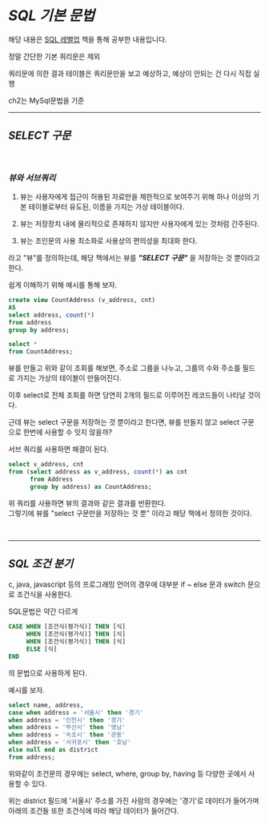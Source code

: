 # **_SQL 기본 문법_**

해당 내용은 [SQL 레벨업](http://www.yes24.com/Product/Goods/24089836) 책을 통해 공부한 내용입니다.

정말 간단한 기본 쿼리문은 제외

쿼리문에 의한 결과 테이블은 쿼리문만을 보고 예상하고, 예상이 안되는 건 다시 직접 실행

ch2는 MySql문법을 기준

---

## **_SELECT 구문_**

</br>

### **_뷰와 서브쿼리_**

1. 뷰는 사용자에게 접근이 허용된 자료만을 제한적으로 보여주기 위해 하나 이상의 기본 테이블로부터 유도된, 이름을 가지는 가상 테이블이다.

2. 뷰는 저장장치 내에 물리적으로 존재하지 않지만 사용자에게 있는 것처럼 간주된다.

3. 뷰는 조인문의 사용 최소화로 사용상의 편의성을 최대화 한다.

라고 "뷰"를 정의하는데, 해당 책에서는 뷰를 **_"SELECT 구문"_** 을 저장하는 것 뿐이라고 한다.

쉽게 이해하기 위해 예시를 통해 보자.

```sql
create view CountAddress (v_address, cnt)
AS
select address, count(*)
from address
group by address;
```

```sql
select *
from CountAddress;
```

뷰를 만들고 위와 같이 조회를 해보면, 주소로 그룹을 나누고, 그룹의 수와 주소를 필드로 가지는 가상의 테이블이 만들어진다.

이후 select로 전체 조회를 하면 당연히 2개의 필드로 이루어진 레코드들이 나타날 것이다.

근데 뷰는 select 구문을 저장하는 것 뿐이라고 한다면, 뷰를 만들지 않고 select 구문으로 한번에 사용할 수 잇지 않을까?

서브 쿼리를 사용하면 해결이 된다.

```sql
select v_address, cnt
from (select address as v_address, count(*) as cnt
      from Address
      group by address) as CountAddress;
```

위 쿼리를 사용하면 뷰의 결과와 같은 결과를 반환한다.  
그렇기에 뷰를 "select 구문만을 저장하는 것 뿐" 이라고 해당 책에서 정의한 것이다.

</br>

---

## **_SQL 조건 분기_**

c, java, javascript 등의 프로그래밍 언어의 경우에 대부분 if ~ else 문과 switch 문으로 조건식을 사용한다.

SQL문법은 약간 다르게

```sql
CASE WHEN [조건식(평가식)] THEN [식]
     WHEN [조건식(평가식)] THEN [식]
     WHEN [조건식(평가식)] THEN [식]
     ELSE [식]
END
```

의 문법으로 사용하게 된다.

예시를 보자.

```sql
select name, address,
case when address = '서울시' then '경기'
when address = '인천시' then '경기'
when address = '부산시' then '영남'
when address = '속초시' then '관동'
when address = '서귀포시' then '호남'
else null end as district
from address;
```

위와같이 조건문의 경우에는 select, where, group by, having 등 다양한 곳에서 사용할 수 있다.

위는 district 필드에 '서울시' 주소를 가진 사람의 경우에는 '경기'로 데이터가 들어가며 아래의 조건들 또한 조건식에 따라 해당 데이터가 들어간다.
